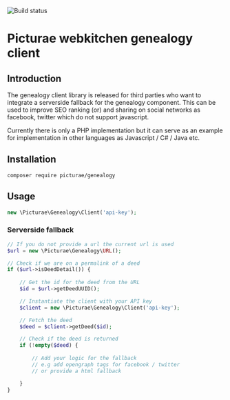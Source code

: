 ![Build status](https://api.travis-ci.org/picturae/genealogy.svg?branch=master)

# Picturae webkitchen genealogy client #

## Introduction ##

The genealogy client library is released for third parties who want to integrate
a serverside fallback for the genealogy component.
This can be used to improve SEO ranking (or) and sharing on social networks as facebook, twitter
which do not support javascript.

Currently there is only a PHP implementation but it can serve as an example for 
implementation in other languages as Javascript / C# / Java etc.

## Installation ##

```
composer require picturae/genealogy
```

## Usage ##

```php
new \Picturae\Genealogy\Client('api-key');
```

### Serverside fallback ###

```php
// If you do not provide a url the current url is used
$url = new \Picturae\Genealogy\URL();

// Check if we are on a permalink of a deed
if ($url->isDeedDetail()) {
    
    // Get the id for the deed from the URL
    $id = $url->getDeedUUID();

    // Instantiate the client with your API key
    $client = new \Picturae\Genealogy\Client('api-key');

    // Fetch the deed
    $deed = $client->getDeed($id);

    // Check if the deed is returned
    if (!empty($deed) {
        
        // Add your logic for the fallback
        // e.g add opengraph tags for facebook / twitter
        // or provide a html fallback

    }
}

```
